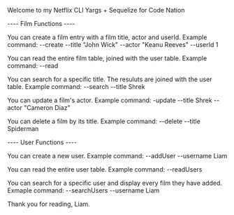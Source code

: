Welcome to my Netflix CLI Yargs + Sequelize for Code Nation

---- Film Functions ----

You can create a film entry with a film title, actor and userId.
Example command: --create --title "John Wick" --actor "Keanu Reeves" --userId 1

You can read the entire film table, joined with the user table.
Example command: --read

You can search for a specific title. The resuluts are joined with the user table.
Example command: --search --title Shrek   

You can update a film's actor.
Example command: -update --title Shrek --actor "Cameron Diaz" 

You can delete a film by its title.
Example command: --delete --title Spiderman

---- User Functions ----

You can create a new user.
Example command: --addUser --username Liam

You can read the entire user table.
Example command: --readUsers   

You can search for a specific user and display every film they have added.
Exmaple command: --searchUsers --username Liam   


Thank you for reading, Liam.

